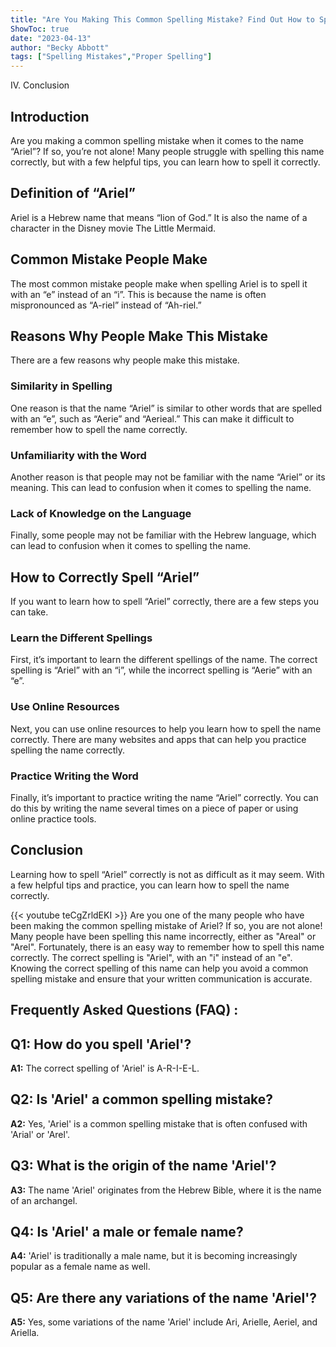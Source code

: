 ```yaml
---
title: "Are You Making This Common Spelling Mistake? Find Out How to Spell 'Ariel' Now!"
ShowToc: true 
date: "2023-04-13"
author: "Becky Abbott" 
tags: ["Spelling Mistakes","Proper Spelling"]
---
```

IV. Conclusion

## Introduction

Are you making a common spelling mistake when it comes to the name “Ariel”? If so, you’re not alone! Many people struggle with spelling this name correctly, but with a few helpful tips, you can learn how to spell it correctly. 

## Definition of “Ariel”

Ariel is a Hebrew name that means “lion of God.” It is also the name of a character in the Disney movie The Little Mermaid.

## Common Mistake People Make

The most common mistake people make when spelling Ariel is to spell it with an “e” instead of an “i”. This is because the name is often mispronounced as “A-riel” instead of “Ah-riel.”

## Reasons Why People Make This Mistake

There are a few reasons why people make this mistake. 

### Similarity in Spelling

One reason is that the name “Ariel” is similar to other words that are spelled with an “e”, such as “Aerie” and “Aerieal.” This can make it difficult to remember how to spell the name correctly. 

### Unfamiliarity with the Word

Another reason is that people may not be familiar with the name “Ariel” or its meaning. This can lead to confusion when it comes to spelling the name.

### Lack of Knowledge on the Language

Finally, some people may not be familiar with the Hebrew language, which can lead to confusion when it comes to spelling the name.

## How to Correctly Spell “Ariel”

If you want to learn how to spell “Ariel” correctly, there are a few steps you can take. 

### Learn the Different Spellings

First, it’s important to learn the different spellings of the name. The correct spelling is “Ariel” with an “i”, while the incorrect spelling is “Aerie” with an “e”.

### Use Online Resources

Next, you can use online resources to help you learn how to spell the name correctly. There are many websites and apps that can help you practice spelling the name correctly.

### Practice Writing the Word

Finally, it’s important to practice writing the name “Ariel” correctly. You can do this by writing the name several times on a piece of paper or using online practice tools.

## Conclusion

Learning how to spell “Ariel” correctly is not as difficult as it may seem. With a few helpful tips and practice, you can learn how to spell the name correctly.

{{< youtube teCgZrldEKI >}} 
Are you one of the many people who have been making the common spelling mistake of Ariel? If so, you are not alone! Many people have been spelling this name incorrectly, either as "Areal" or "Arel". Fortunately, there is an easy way to remember how to spell this name correctly. The correct spelling is "Ariel", with an "i" instead of an "e". Knowing the correct spelling of this name can help you avoid a common spelling mistake and ensure that your written communication is accurate.

## Frequently Asked Questions (FAQ) :
## Q1: How do you spell 'Ariel'?

**A1:** The correct spelling of 'Ariel' is A-R-I-E-L.

## Q2: Is 'Ariel' a common spelling mistake?

**A2:** Yes, 'Ariel' is a common spelling mistake that is often confused with 'Arial' or 'Arel'.

## Q3: What is the origin of the name 'Ariel'?

**A3:** The name 'Ariel' originates from the Hebrew Bible, where it is the name of an archangel.

## Q4: Is 'Ariel' a male or female name?

**A4:** 'Ariel' is traditionally a male name, but it is becoming increasingly popular as a female name as well.

## Q5: Are there any variations of the name 'Ariel'?

**A5:** Yes, some variations of the name 'Ariel' include Ari, Arielle, Aeriel, and Ariella.





